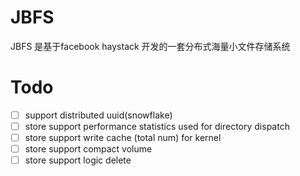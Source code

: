 # JBFS

JBFS 是基于facebook haystack 开发的一套分布式海量小文件存储系统


Todo
======
- [ ] support distributed uuid(snowflake)
- [ ] store support performance statistics used for directory dispatch
- [ ] store support write cache (total num) for kernel 
- [ ] store support compact volume
- [ ] store support logic delete
